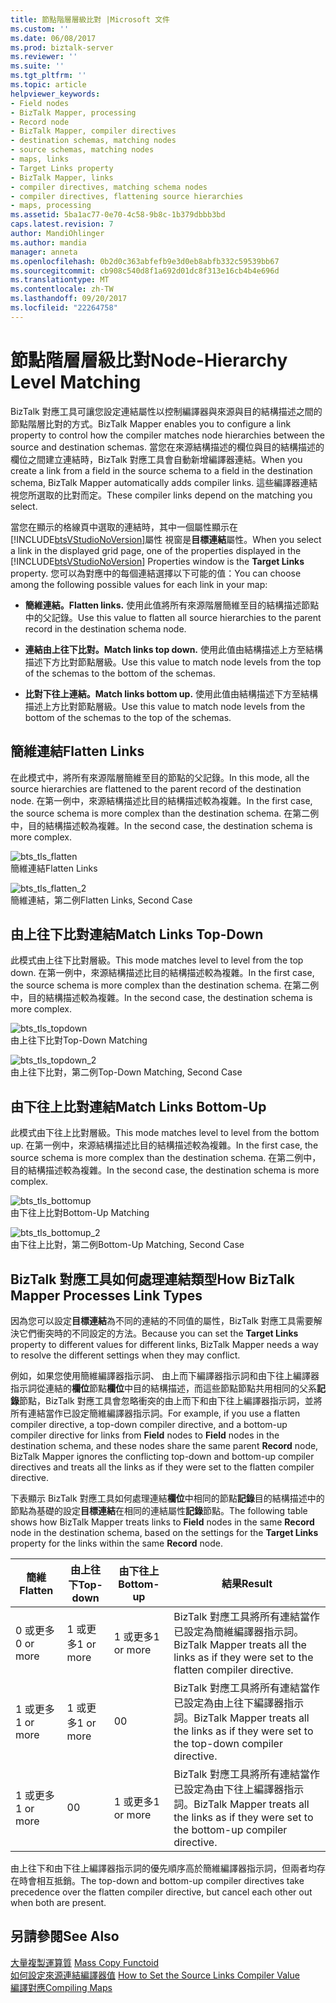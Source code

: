 ```yaml
---
title: 節點階層層級比對 |Microsoft 文件
ms.custom: ''
ms.date: 06/08/2017
ms.prod: biztalk-server
ms.reviewer: ''
ms.suite: ''
ms.tgt_pltfrm: ''
ms.topic: article
helpviewer_keywords:
- Field nodes
- BizTalk Mapper, processing
- Record node
- BizTalk Mapper, compiler directives
- destination schemas, matching nodes
- source schemas, matching nodes
- maps, links
- Target Links property
- BizTalk Mapper, links
- compiler directives, matching schema nodes
- compiler directives, flattening source hierarchies
- maps, processing
ms.assetid: 5ba1ac77-0e70-4c58-9b8c-1b379dbbb3bd
caps.latest.revision: 7
author: MandiOhlinger
ms.author: mandia
manager: anneta
ms.openlocfilehash: 0b2d0c363abfefb9e3d0eb8abfb332c59539bb67
ms.sourcegitcommit: cb908c540d8f1a692d01dc8f313e16cb4b4e696d
ms.translationtype: MT
ms.contentlocale: zh-TW
ms.lasthandoff: 09/20/2017
ms.locfileid: "22264758"
---
```

# <a name="node-hierarchy-level-matching"></a><span data-ttu-id="55724-102">節點階層層級比對</span><span class="sxs-lookup"><span data-stu-id="55724-102">Node-Hierarchy Level Matching</span></span>
<span data-ttu-id="55724-103">BizTalk 對應工具可讓您設定連結屬性以控制編譯器與來源與目的結構描述之間的節點階層比對的方式。</span><span class="sxs-lookup"><span data-stu-id="55724-103">BizTalk Mapper enables you to configure a link property to control how the compiler matches node hierarchies between the source and destination schemas.</span></span> <span data-ttu-id="55724-104">當您在來源結構描述的欄位與目的結構描述的欄位之間建立連結時，BizTalk 對應工具會自動新增編譯器連結。</span><span class="sxs-lookup"><span data-stu-id="55724-104">When you create a link from a field in the source schema to a field in the destination schema, BizTalk Mapper automatically adds compiler links.</span></span> <span data-ttu-id="55724-105">這些編譯器連結視您所選取的比對而定。</span><span class="sxs-lookup"><span data-stu-id="55724-105">These compiler links depend on the matching you select.</span></span>  
  
 <span data-ttu-id="55724-106">當您在顯示的格線頁中選取的連結時，其中一個屬性顯示在[!INCLUDE[btsVStudioNoVersion](../includes/btsvstudionoversion-md.md)]屬性 視窗是**目標連結**屬性。</span><span class="sxs-lookup"><span data-stu-id="55724-106">When you select a link in the displayed grid page, one of the properties displayed in the [!INCLUDE[btsVStudioNoVersion](../includes/btsvstudionoversion-md.md)] Properties window is the **Target Links** property.</span></span> <span data-ttu-id="55724-107">您可以為對應中的每個連結選擇以下可能的值：</span><span class="sxs-lookup"><span data-stu-id="55724-107">You can choose among the following possible values for each link in your map:</span></span>  
  
-   <span data-ttu-id="55724-108">**簡維連結。**</span><span class="sxs-lookup"><span data-stu-id="55724-108">**Flatten links.**</span></span> <span data-ttu-id="55724-109">使用此值將所有來源階層簡維至目的結構描述節點中的父記錄。</span><span class="sxs-lookup"><span data-stu-id="55724-109">Use this value to flatten all source hierarchies to the parent record in the destination schema node.</span></span>  
  
-   <span data-ttu-id="55724-110">**連結由上往下比對。**</span><span class="sxs-lookup"><span data-stu-id="55724-110">**Match links top down.**</span></span> <span data-ttu-id="55724-111">使用此值由結構描述上方至結構描述下方比對節點層級。</span><span class="sxs-lookup"><span data-stu-id="55724-111">Use this value to match node levels from the top of the schemas to the bottom of the schemas.</span></span>  
  
-   <span data-ttu-id="55724-112">**比對下往上連結。**</span><span class="sxs-lookup"><span data-stu-id="55724-112">**Match links bottom up.**</span></span> <span data-ttu-id="55724-113">使用此值由結構描述下方至結構描述上方比對節點層級。</span><span class="sxs-lookup"><span data-stu-id="55724-113">Use this value to match node levels from the bottom of the schemas to the top of the schemas.</span></span>  
  
## <a name="flatten-links"></a><span data-ttu-id="55724-114">簡維連結</span><span class="sxs-lookup"><span data-stu-id="55724-114">Flatten Links</span></span>  
 <span data-ttu-id="55724-115">在此模式中，將所有來源階層簡維至目的節點的父記錄。</span><span class="sxs-lookup"><span data-stu-id="55724-115">In this mode, all the source hierarchies are flattened to the parent record of the destination node.</span></span> <span data-ttu-id="55724-116">在第一例中，來源結構描述比目的結構描述較為複雜。</span><span class="sxs-lookup"><span data-stu-id="55724-116">In the first case, the source schema is more complex than the destination schema.</span></span> <span data-ttu-id="55724-117">在第二例中，目的結構描述較為複雜。</span><span class="sxs-lookup"><span data-stu-id="55724-117">In the second case, the destination schema is more complex.</span></span>  
  
 ![](../core/media/bts-tls-flatten.gif "bts_tls_flatten")  
<span data-ttu-id="55724-118">簡維連結</span><span class="sxs-lookup"><span data-stu-id="55724-118">Flatten Links</span></span>  
  
 ![](../core/media/bts-tls-flatten-2.gif "bts_tls_flatten_2")  
<span data-ttu-id="55724-119">簡維連結，第二例</span><span class="sxs-lookup"><span data-stu-id="55724-119">Flatten Links, Second Case</span></span>  
  
## <a name="match-links-top-down"></a><span data-ttu-id="55724-120">由上往下比對連結</span><span class="sxs-lookup"><span data-stu-id="55724-120">Match Links Top-Down</span></span>  
 <span data-ttu-id="55724-121">此模式由上往下比對層級。</span><span class="sxs-lookup"><span data-stu-id="55724-121">This mode matches level to level from the top down.</span></span> <span data-ttu-id="55724-122">在第一例中，來源結構描述比目的結構描述較為複雜。</span><span class="sxs-lookup"><span data-stu-id="55724-122">In the first case, the source schema is more complex than the destination schema.</span></span> <span data-ttu-id="55724-123">在第二例中，目的結構描述較為複雜。</span><span class="sxs-lookup"><span data-stu-id="55724-123">In the second case, the destination schema is more complex.</span></span>  
  
 ![](../core/media/bts-tls-topdown.gif "bts_tls_topdown")  
<span data-ttu-id="55724-124">由上往下比對</span><span class="sxs-lookup"><span data-stu-id="55724-124">Top-Down Matching</span></span>  
  
 ![](../core/media/bts-tls-topdown-2.gif "bts_tls_topdown_2")  
<span data-ttu-id="55724-125">由上往下比對，第二例</span><span class="sxs-lookup"><span data-stu-id="55724-125">Top-Down Matching, Second Case</span></span>  
  
## <a name="match-links-bottom-up"></a><span data-ttu-id="55724-126">由下往上比對連結</span><span class="sxs-lookup"><span data-stu-id="55724-126">Match Links Bottom-Up</span></span>  
 <span data-ttu-id="55724-127">此模式由下往上比對層級。</span><span class="sxs-lookup"><span data-stu-id="55724-127">This mode matches level to level from the bottom up.</span></span> <span data-ttu-id="55724-128">在第一例中，來源結構描述比目的結構描述較為複雜。</span><span class="sxs-lookup"><span data-stu-id="55724-128">In the first case, the source schema is more complex than the destination schema.</span></span> <span data-ttu-id="55724-129">在第二例中，目的結構描述較為複雜。</span><span class="sxs-lookup"><span data-stu-id="55724-129">In the second case, the destination schema is more complex.</span></span>  
  
 ![](../core/media/bts-tls-bottomup.gif "bts_tls_bottomup")  
<span data-ttu-id="55724-130">由下往上比對</span><span class="sxs-lookup"><span data-stu-id="55724-130">Bottom-Up Matching</span></span>  
  
 ![](../core/media/bts-tls-bottomup-2.gif "bts_tls_bottomup_2")  
<span data-ttu-id="55724-131">由下往上比對，第二例</span><span class="sxs-lookup"><span data-stu-id="55724-131">Bottom-Up Matching, Second Case</span></span>  
  
## <a name="how-biztalk-mapper-processes-link-types"></a><span data-ttu-id="55724-132">BizTalk 對應工具如何處理連結類型</span><span class="sxs-lookup"><span data-stu-id="55724-132">How BizTalk Mapper Processes Link Types</span></span>  
 <span data-ttu-id="55724-133">因為您可以設定**目標連結**為不同的連結的不同值的屬性，BizTalk 對應工具需要解決它們衝突時的不同設定的方法。</span><span class="sxs-lookup"><span data-stu-id="55724-133">Because you can set the **Target Links** property to different values for different links, BizTalk Mapper needs a way to resolve the different settings when they may conflict.</span></span>  
  
 <span data-ttu-id="55724-134">例如，如果您使用簡維編譯器指示詞、 由上而下編譯器指示詞和由下往上編譯器指示詞從連結的**欄位**節點**欄位**中目的結構描述，而這些節點節點共用相同的父系**記錄**節點，BizTalk 對應工具會忽略衝突的由上而下和由下往上編譯器指示詞，並將所有連結當作已設定簡維編譯器指示詞。</span><span class="sxs-lookup"><span data-stu-id="55724-134">For example, if you use a flatten compiler directive, a top-down compiler directive, and a bottom-up compiler directive for links from **Field** nodes to **Field** nodes in the destination schema, and these nodes share the same parent **Record** node, BizTalk Mapper ignores the conflicting top-down and bottom-up compiler directives and treats all the links as if they were set to the flatten compiler directive.</span></span>  
  
 <span data-ttu-id="55724-135">下表顯示 BizTalk 對應工具如何處理連結**欄位**中相同的節點**記錄**目的結構描述中的節點為基礎的設定**目標連結**在相同的連結屬性**記錄**節點。</span><span class="sxs-lookup"><span data-stu-id="55724-135">The following table shows how BizTalk Mapper treats links to **Field** nodes in the same **Record** node in the destination schema, based on the settings for the **Target Links** property for the links within the same **Record** node.</span></span>  
  
|<span data-ttu-id="55724-136">簡維</span><span class="sxs-lookup"><span data-stu-id="55724-136">Flatten</span></span>|<span data-ttu-id="55724-137">由上往下</span><span class="sxs-lookup"><span data-stu-id="55724-137">Top-down</span></span>|<span data-ttu-id="55724-138">由下往上</span><span class="sxs-lookup"><span data-stu-id="55724-138">Bottom-up</span></span>|<span data-ttu-id="55724-139">結果</span><span class="sxs-lookup"><span data-stu-id="55724-139">Result</span></span>|  
|-------------|---------------|----------------|------------|  
|<span data-ttu-id="55724-140">0 或更多</span><span class="sxs-lookup"><span data-stu-id="55724-140">0 or more</span></span>|<span data-ttu-id="55724-141">1 或更多</span><span class="sxs-lookup"><span data-stu-id="55724-141">1 or more</span></span>|<span data-ttu-id="55724-142">1 或更多</span><span class="sxs-lookup"><span data-stu-id="55724-142">1 or more</span></span>|<span data-ttu-id="55724-143">BizTalk 對應工具將所有連結當作已設定為簡維編譯器指示詞。</span><span class="sxs-lookup"><span data-stu-id="55724-143">BizTalk Mapper treats all the links as if they were set to the flatten compiler directive.</span></span>|  
|<span data-ttu-id="55724-144">1 或更多</span><span class="sxs-lookup"><span data-stu-id="55724-144">1 or more</span></span>|<span data-ttu-id="55724-145">1 或更多</span><span class="sxs-lookup"><span data-stu-id="55724-145">1 or more</span></span>|<span data-ttu-id="55724-146">0</span><span class="sxs-lookup"><span data-stu-id="55724-146">0</span></span>|<span data-ttu-id="55724-147">BizTalk 對應工具將所有連結當作已設定為由上往下編譯器指示詞。</span><span class="sxs-lookup"><span data-stu-id="55724-147">BizTalk Mapper treats all the links as if they were set to the top-down compiler directive.</span></span>|  
|<span data-ttu-id="55724-148">1 或更多</span><span class="sxs-lookup"><span data-stu-id="55724-148">1 or more</span></span>|<span data-ttu-id="55724-149">0</span><span class="sxs-lookup"><span data-stu-id="55724-149">0</span></span>|<span data-ttu-id="55724-150">1 或更多</span><span class="sxs-lookup"><span data-stu-id="55724-150">1 or more</span></span>|<span data-ttu-id="55724-151">BizTalk 對應工具將所有連結當作已設定為由下往上編譯器指示詞。</span><span class="sxs-lookup"><span data-stu-id="55724-151">BizTalk Mapper treats all the links as if they were set to the bottom-up compiler directive.</span></span>|  
  
 <span data-ttu-id="55724-152">由上往下和由下往上編譯器指示詞的優先順序高於簡維編譯器指示詞，但兩者均存在時會相互抵銷。</span><span class="sxs-lookup"><span data-stu-id="55724-152">The top-down and bottom-up compiler directives take precedence over the flatten compiler directive, but cancel each other out when both are present.</span></span>  
  
## <a name="see-also"></a><span data-ttu-id="55724-153">另請參閱</span><span class="sxs-lookup"><span data-stu-id="55724-153">See Also</span></span>  
 <span data-ttu-id="55724-154">[大量複製運算質](../core/mass-copy-functoid.md) </span><span class="sxs-lookup"><span data-stu-id="55724-154">[Mass Copy Functoid](../core/mass-copy-functoid.md) </span></span>  
 <span data-ttu-id="55724-155">[如何設定來源連結編譯器值](../core/how-to-set-the-source-links-compiler-value.md) </span><span class="sxs-lookup"><span data-stu-id="55724-155">[How to Set the Source Links Compiler Value](../core/how-to-set-the-source-links-compiler-value.md) </span></span>  
 [<span data-ttu-id="55724-156">編譯對應</span><span class="sxs-lookup"><span data-stu-id="55724-156">Compiling Maps</span></span>](../core/compiling-maps.md)